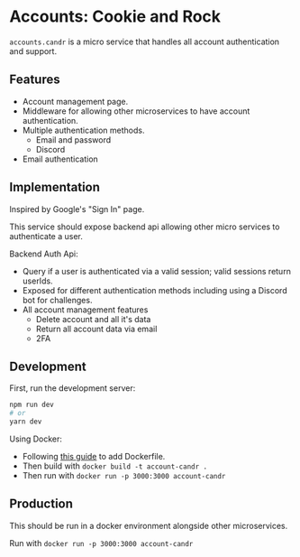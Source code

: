 # Accounts: Cookie and Rock

`accounts.candr` is a micro service that handles all account authentication and support.

## Features

- Account management page.
- Middleware for allowing other microservices to have account authentication.
- Multiple authentication methods.
  - Email and password
  - Discord
- Email authentication

## Implementation

Inspired by Google's "Sign In" page.

This service should expose backend api allowing other micro services to authenticate a user.

Backend Auth Api:
- Query if a user is authenticated via a valid session; valid sessions return userIds.
- Exposed for different authentication methods including using a Discord bot for challenges.
- All account management features
  - Delete account and all it's data
  - Return all account data via email
  - 2FA

## Development

First, run the development server:

```bash
npm run dev
# or
yarn dev
```

Using Docker:

- Following [this guide](https://github.com/vercel/next.js/tree/canary/examples/with-docker#in-existing-projects) to add Dockerfile.
- Then build with `docker build -t account-candr .`
- Then run with `docker run -p 3000:3000 account-candr`

## Production

This should be run in a docker environment alongside other microservices.

Run with `docker run -p 3000:3000 account-candr`